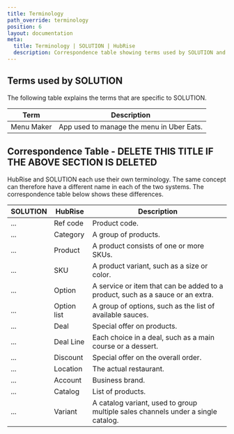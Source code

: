 ```yaml
---
title: Terminology
path_override: terminology
position: 6
layout: documentation
meta:
  title: Terminology | SOLUTION | HubRise
  description: Correspondence table showing terms used by SOLUTION and those used on HubRise for the same concept. Connect apps and synchronise your data.
---
```


## Terms used by SOLUTION

The following table explains the terms that are specific to SOLUTION.

| Term       | Description                               |
| ---------- | ----------------------------------------- |
| Menu Maker | App used to manage the menu in Uber Eats. |

## Correspondence Table - DELETE THIS TITLE IF THE ABOVE SECTION IS DELETED

HubRise and SOLUTION each use their own terminology. The same concept can therefore have a different name in each of the two systems. The correspondence table below shows these differences.

| SOLUTION | HubRise     | Description                                                                      |
| -------- |-------------|----------------------------------------------------------------------------------|
| ...      | Ref code    | Product code.                                                                    |
| ...      | Category    | A group of products.                                                             |
| ...      | Product     | A product consists of one or more SKUs.                                          |
| ...      | SKU         | A product variant, such as a size or color.                                      |
| ...      | Option      | A service or item that can be added to a product, such as a sauce or an extra.   |
| ...      | Option list | A group of options, such as the list of available sauces.                        |
| ...      | Deal        | Special offer on products.                                                       |
| ...      | Deal Line   | Each choice in a deal, such as a main course or a dessert.                       |
| ...      | Discount    | Special offer on the overall order.                                              |
| ...      | Location    | The actual restaurant.                                                           |
| ...      | Account     | Business brand.                                                                  |
| ...      | Catalog     | List of products.                                                                |
| ...      | Variant     | A catalog variant, used to group multiple sales channels under a single catalog. |
